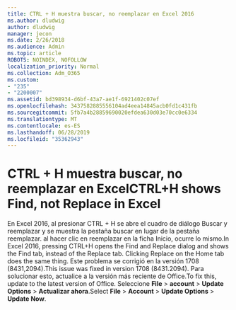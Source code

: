 ```yaml
---
title: CTRL + H muestra buscar, no reemplazar en Excel 2016
ms.author: dludwig
author: dludwig
manager: jecon
ms.date: 2/26/2018
ms.audience: Admin
ms.topic: article
ROBOTS: NOINDEX, NOFOLLOW
localization_priority: Normal
ms.collection: Adm_O365
ms.custom:
- "235"
- "2200007"
ms.assetid: bd398934-d6bf-43a7-ae1f-6921402c07ef
ms.openlocfilehash: 3437582885556104ad4eea14845acb0fd1c431fb
ms.sourcegitcommit: 5fb7a4b28859690020efdea630d03e70cc0e6334
ms.translationtype: MT
ms.contentlocale: es-ES
ms.lasthandoff: 06/28/2019
ms.locfileid: "35362943"
---
```

# <a name="ctrlh-shows-find-not-replace-in-excel"></a><span data-ttu-id="fea75-102">CTRL + H muestra buscar, no reemplazar en Excel</span><span class="sxs-lookup"><span data-stu-id="fea75-102">CTRL+H shows Find, not Replace in Excel</span></span>

<span data-ttu-id="fea75-103">En Excel 2016, al presionar CTRL + H se abre el cuadro de diálogo Buscar y reemplazar y se muestra la pestaña buscar en lugar de la pestaña reemplazar. al hacer clic en reemplazar en la ficha Inicio, ocurre lo mismo.</span><span class="sxs-lookup"><span data-stu-id="fea75-103">In Excel 2016, pressing CTRL+H opens the Find and Replace dialog and shows the Find tab, instead of the Replace tab. Clicking Replace on the Home tab does the same thing.</span></span> <span data-ttu-id="fea75-104">Este problema se corrigió en la versión 1708 (8431,2094).</span><span class="sxs-lookup"><span data-stu-id="fea75-104">This issue was fixed in version 1708 (8431.2094).</span></span> <span data-ttu-id="fea75-105">Para solucionar esto, actualice a la versión más reciente de Office.</span><span class="sxs-lookup"><span data-stu-id="fea75-105">To fix this, update to the latest version of Office.</span></span> <span data-ttu-id="fea75-106">Seleccione **File** \> **account** \> **Update Options** \> **Actualizar ahora**.</span><span class="sxs-lookup"><span data-stu-id="fea75-106">Select **File** \> **Account** \> **Update Options** \> **Update Now**.</span></span>
  